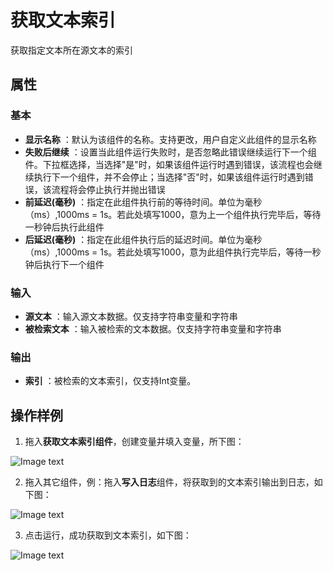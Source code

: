 # 获取文本索引

获取指定文本所在源文本的索引

## 属性

### 基本

- **显示名称** ：默认为该组件的名称。支持更改，用户自定义此组件的显示名称
- **失败后继续** ：设置当此组件运行失败时，是否忽略此错误继续运行下一个组件。下拉框选择，当选择"是"时，如果该组件运行时遇到错误，该流程也会继续执行下一个组件，并不会停止；当选择"否"时，如果该组件运行时遇到错误，该流程将会停止执行并抛出错误
- **前延迟(毫秒)** ：指定在此组件执行前的等待时间。单位为毫秒（ms）,1000ms = 1s。若此处填写1000，意为上一个组件执行完毕后，等待一秒钟后执行此组件
- **后延迟(毫秒)** ：指定在此组件执行后的延迟时间。单位为毫秒（ms）,1000ms = 1s。若此处填写1000，意为此组件执行完毕后，等待一秒钟后执行下一个组件

### 输入

- **源文本** ：输入源文本数据。仅支持字符串变量和字符串
- **被检索文本** ：输入被检索的文本数据。仅支持字符串变量和字符串

### 输出

- **索引** ：被检索的文本索引，仅支持Int变量。

## 操作样例

1. 拖入**获取文本索引组件**，创建变量并填入变量，所下图：

![Image text](https://docimages.blob.core.chinacloudapi.cn/images/Activities/GetLengthOfTextActivity2021010501.png)

2. 拖入其它组件，例：拖入**写入日志**组件，将获取到的文本索引输出到日志，如下图：

![Image text](https://docimages.blob.core.chinacloudapi.cn/images/Activities/GetLengthOfTextActivity2021010502.png)

3. 点击运行，成功获取到文本索引，如下图：

![Image text](https://docimages.blob.core.chinacloudapi.cn/images/Activities/GetLengthOfTextActivity2021010503.png)